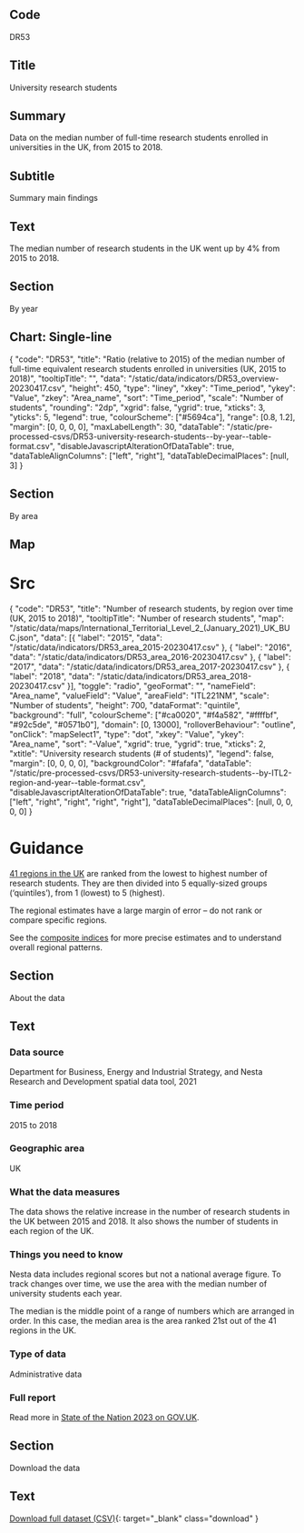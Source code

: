 ## Code
DR53

## Title
University research students

## Summary
Data on the median number of full-time research students enrolled in universities in the UK, from 2015 to 2018.

## Subtitle
Summary main findings

## Text
The median number of research students in the UK went up by 4% from 2015 to 2018.

## Section
By year

## Chart: Single-line
{
    "code": "DR53",
    "title": "Ratio (relative to 2015) of the median number of full-time equivalent research students enrolled in universities (UK, 2015 to 2018)",
    "tooltipTitle": "",
    "data": "/static/data/indicators/DR53_overview-20230417.csv",
    "height": 450,
    "type": "liney",
    "xkey": "Time_period",
    "ykey": "Value",
    "zkey": "Area_name",
    "sort": "Time_period",
    "scale": "Number of students",
    "rounding": "2dp",
    "xgrid": false,
    "ygrid": true,
    "xticks": 3,
    "yticks": 5,
    "legend": true,
    "colourScheme": ["#5694ca"],
    "range": [0.8, 1.2],
    "margin": [0, 0, 0, 0],
    "maxLabelLength": 30,
    "dataTable": "/static/pre-processed-csvs/DR53-university-research-students--by-year--table-format.csv",
    "disableJavascriptAlterationOfDataTable": true,
    "dataTableAlignColumns": ["left", "right"],
    "dataTableDecimalPlaces": [null, 3]
}

## Section
By area

## Map
# Src
{
    "code": "DR53",
    "title": "Number of research students, by region over time (UK, 2015 to 2018)",
    "tooltipTitle": "Number of research students",
    "map": "/static/data/maps/International_Territorial_Level_2_(January_2021)_UK_BUC.json",
    "data": [{
        "label": "2015",
        "data": "/static/data/indicators/DR53_area_2015-20230417.csv"
    }, {
        "label": "2016",
        "data": "/static/data/indicators/DR53_area_2016-20230417.csv"
    }, {
        "label": "2017",
        "data": "/static/data/indicators/DR53_area_2017-20230417.csv"
    }, {
        "label": "2018",
        "data": "/static/data/indicators/DR53_area_2018-20230417.csv"
    }],
    "toggle": "radio",
    "geoFormat": "",
    "nameField": "Area_name",
    "valueField": "Value",
    "areaField": "ITL221NM",
    "scale": "Number of students",
    "height": 700,
    "dataFormat": "quintile",
    "background": "full",
    "colourScheme": ["#ca0020", "#f4a582", "#ffffbf", "#92c5de", "#0571b0"],
    "domain": [0, 13000],
    "rolloverBehaviour": "outline",
    "onClick": "mapSelect1",
    "type": "dot",
    "xkey": "Value",
    "ykey": "Area_name",
    "sort": "-Value",
    "xgrid": true,
    "ygrid": true,
    "xticks": 2,
    "xtitle": "University research students (# of students)",
    "legend": false,
    "margin": [0, 0, 0, 0],
    "backgroundColor": "#fafafa",
    "dataTable": "/static/pre-processed-csvs/DR53-university-research-students--by-ITL2-region-and-year--table-format.csv",
    "disableJavascriptAlterationOfDataTable": true,
    "dataTableAlignColumns": ["left", "right", "right", "right", "right"],
    "dataTableDecimalPlaces": [null, 0, 0, 0, 0]
}

# Guidance
[41 regions in the UK](/social_mobility_by_area#the-41-regions) are ranked from the lowest to highest number of research students.
They are then divided into 5 equally-sized groups (‘quintiles’), from 1 (lowest) to 5 (highest).

The regional estimates have a large margin of error – do not rank or compare specific regions.

See the [composite indices](/social_mobility_by_area#composite-measures-by-region) for more precise estimates and to
understand overall regional patterns.

## Section
About the data

## Text
### Data source
Department for Business, Energy and Industrial Strategy, and Nesta Research and Development spatial data tool, 2021

### Time period
2015 to 2018

### Geographic area
UK

### What the data measures
The data shows the relative increase in the number of research students in the UK between 2015 and 2018.
It also shows the number of students in each region of the UK.

### Things you need to know
Nesta data includes regional scores but not a national average figure.
To track changes over time, we use the area with the median number of university students each year. 

The median is the middle point of a range of numbers which are arranged in order.
In this case, the median area is the area ranked 21st out of the 41 regions in the UK.

### Type of data
Administrative data

### Full report
Read more in [State of the Nation 2023 on GOV.UK](https://www.gov.uk/government/publications/state-of-the-nation-2023-people-and-places).

## Section
Download the data

## Text
[Download full dataset (CSV)](/static/data/full-datasets/DR53-university-research-students--full-dataset.csv){: target="_blank" class="download" }
